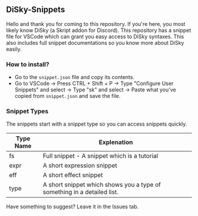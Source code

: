 ## DiSky-Snippets

Hello and thank you for coming to this repository. If you're here, you most likely know DiSky (a Skript addon for Discord). This repository has a snippet file for VSCode which can grant you easy access to DiSky syntaxes. This also includes full snippet documentations so you know more about DiSky easily.

### How to install?

- Go to the `snippet.json` file and copy its contents.
- Go to VSCode -> Press CTRL + Shift + P -> Type "Configure User Snippets" and select -> Type "sk" and select -> Paste what you've copied from `snippet.json` and save the file.

### Snippet Types

The snippets start with a snippet type so you can access snippets quickly.

| Type Name | Explenation |
| --------- | ----------- |
| fs | Full snippet - A snippet which is a tutorial
| expr | A short expression snippet |
| eff | A short effect snippet |
| type | A short snippet which shows you a type of something in a detailed list. |

Have something to suggest? Leave it in the Issues tab.
